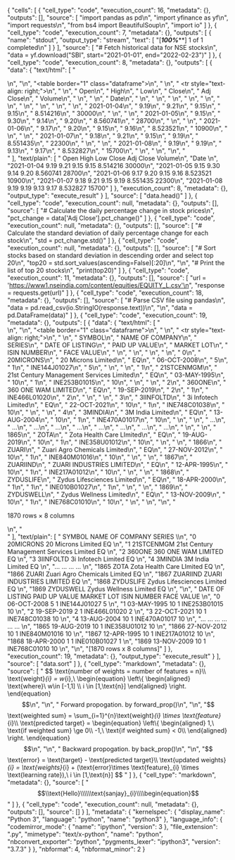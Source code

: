 {
 "cells": [
  {
   "cell_type": "code",
   "execution_count": 16,
   "metadata": {},
   "outputs": [],
   "source": [
    "import pandas as pd\n",
    "import yfinance as yf\n",
    "import requests\n",
    "from bs4 import BeautifulSoup\n",
    "import io"
   ]
  },
  {
   "cell_type": "code",
   "execution_count": 7,
   "metadata": {},
   "outputs": [
    {
     "name": "stdout",
     "output_type": "stream",
     "text": [
      "[*********************100%***********************]  1 of 1 completed\n"
     ]
    }
   ],
   "source": [
    "# Fetch historical data for NSE stocks\n",
    "data = yf.download(\"SBI\", start=\"2021-01-01\", end=\"2022-02-23\")"
   ]
  },
  {
   "cell_type": "code",
   "execution_count": 8,
   "metadata": {},
   "outputs": [
    {
     "data": {
      "text/html": [
       "<div>\n",
       "<style scoped>\n",
       "    .dataframe tbody tr th:only-of-type {\n",
       "        vertical-align: middle;\n",
       "    }\n",
       "\n",
       "    .dataframe tbody tr th {\n",
       "        vertical-align: top;\n",
       "    }\n",
       "\n",
       "    .dataframe thead th {\n",
       "        text-align: right;\n",
       "    }\n",
       "</style>\n",
       "<table border=\"1\" class=\"dataframe\">\n",
       "  <thead>\n",
       "    <tr style=\"text-align: right;\">\n",
       "      <th></th>\n",
       "      <th>Open</th>\n",
       "      <th>High</th>\n",
       "      <th>Low</th>\n",
       "      <th>Close</th>\n",
       "      <th>Adj Close</th>\n",
       "      <th>Volume</th>\n",
       "    </tr>\n",
       "    <tr>\n",
       "      <th>Date</th>\n",
       "      <th></th>\n",
       "      <th></th>\n",
       "      <th></th>\n",
       "      <th></th>\n",
       "      <th></th>\n",
       "      <th></th>\n",
       "    </tr>\n",
       "  </thead>\n",
       "  <tbody>\n",
       "    <tr>\n",
       "      <th>2021-01-04</th>\n",
       "      <td>9.19</td>\n",
       "      <td>9.21</td>\n",
       "      <td>9.15</td>\n",
       "      <td>9.15</td>\n",
       "      <td>8.514216</td>\n",
       "      <td>30000</td>\n",
       "    </tr>\n",
       "    <tr>\n",
       "      <th>2021-01-05</th>\n",
       "      <td>9.15</td>\n",
       "      <td>9.30</td>\n",
       "      <td>9.14</td>\n",
       "      <td>9.20</td>\n",
       "      <td>8.560741</td>\n",
       "      <td>28700</td>\n",
       "    </tr>\n",
       "    <tr>\n",
       "      <th>2021-01-06</th>\n",
       "      <td>9.17</td>\n",
       "      <td>9.20</td>\n",
       "      <td>9.15</td>\n",
       "      <td>9.16</td>\n",
       "      <td>8.523521</td>\n",
       "      <td>10900</td>\n",
       "    </tr>\n",
       "    <tr>\n",
       "      <th>2021-01-07</th>\n",
       "      <td>9.18</td>\n",
       "      <td>9.21</td>\n",
       "      <td>9.15</td>\n",
       "      <td>9.19</td>\n",
       "      <td>8.551435</td>\n",
       "      <td>22300</td>\n",
       "    </tr>\n",
       "    <tr>\n",
       "      <th>2021-01-08</th>\n",
       "      <td>9.19</td>\n",
       "      <td>9.19</td>\n",
       "      <td>9.13</td>\n",
       "      <td>9.17</td>\n",
       "      <td>8.532827</td>\n",
       "      <td>15700</td>\n",
       "    </tr>\n",
       "  </tbody>\n",
       "</table>\n",
       "</div>"
      ],
      "text/plain": [
       "            Open  High   Low  Close  Adj Close  Volume\n",
       "Date                                                  \n",
       "2021-01-04  9.19  9.21  9.15   9.15   8.514216   30000\n",
       "2021-01-05  9.15  9.30  9.14   9.20   8.560741   28700\n",
       "2021-01-06  9.17  9.20  9.15   9.16   8.523521   10900\n",
       "2021-01-07  9.18  9.21  9.15   9.19   8.551435   22300\n",
       "2021-01-08  9.19  9.19  9.13   9.17   8.532827   15700"
      ]
     },
     "execution_count": 8,
     "metadata": {},
     "output_type": "execute_result"
    }
   ],
   "source": [
    "data.head()"
   ]
  },
  {
   "cell_type": "code",
   "execution_count": null,
   "metadata": {},
   "outputs": [],
   "source": [
    "# Calculate the daily percentage change in stock prices\n",
    "pct_change = data['Adj Close'].pct_change()"
   ]
  },
  {
   "cell_type": "code",
   "execution_count": null,
   "metadata": {},
   "outputs": [],
   "source": [
    "# Calculate the standard deviation of daily percentage change for each stock\n",
    "std = pct_change.std()"
   ]
  },
  {
   "cell_type": "code",
   "execution_count": null,
   "metadata": {},
   "outputs": [],
   "source": [
    "# Sort stocks based on standard deviation in descending order and select top 20\n",
    "top20 = std.sort_values(ascending=False)[:20]\n",
    "\n",
    "# Print the list of top 20 stocks\n",
    "print(top20)"
   ]
  },
  {
   "cell_type": "code",
   "execution_count": 11,
   "metadata": {},
   "outputs": [],
   "source": [
    "url = 'https://www1.nseindia.com/content/equities/EQUITY_L.csv'\n",
    "response = requests.get(url)"
   ]
  },
  {
   "cell_type": "code",
   "execution_count": 18,
   "metadata": {},
   "outputs": [],
   "source": [
    "# Parse CSV file using pandas\n",
    "data = pd.read_csv(io.StringIO(response.text))\n",
    "\n",
    "data = pd.DataFrame(data)"
   ]
  },
  {
   "cell_type": "code",
   "execution_count": 19,
   "metadata": {},
   "outputs": [
    {
     "data": {
      "text/html": [
       "<div>\n",
       "<style scoped>\n",
       "    .dataframe tbody tr th:only-of-type {\n",
       "        vertical-align: middle;\n",
       "    }\n",
       "\n",
       "    .dataframe tbody tr th {\n",
       "        vertical-align: top;\n",
       "    }\n",
       "\n",
       "    .dataframe thead th {\n",
       "        text-align: right;\n",
       "    }\n",
       "</style>\n",
       "<table border=\"1\" class=\"dataframe\">\n",
       "  <thead>\n",
       "    <tr style=\"text-align: right;\">\n",
       "      <th></th>\n",
       "      <th>SYMBOL</th>\n",
       "      <th>NAME OF COMPANY</th>\n",
       "      <th>SERIES</th>\n",
       "      <th>DATE OF LISTING</th>\n",
       "      <th>PAID UP VALUE</th>\n",
       "      <th>MARKET LOT</th>\n",
       "      <th>ISIN NUMBER</th>\n",
       "      <th>FACE VALUE</th>\n",
       "    </tr>\n",
       "  </thead>\n",
       "  <tbody>\n",
       "    <tr>\n",
       "      <th>0</th>\n",
       "      <td>20MICRONS</td>\n",
       "      <td>20 Microns Limited</td>\n",
       "      <td>EQ</td>\n",
       "      <td>06-OCT-2008</td>\n",
       "      <td>5</td>\n",
       "      <td>1</td>\n",
       "      <td>INE144J01027</td>\n",
       "      <td>5</td>\n",
       "    </tr>\n",
       "    <tr>\n",
       "      <th>1</th>\n",
       "      <td>21STCENMGM</td>\n",
       "      <td>21st Century Management Services Limited</td>\n",
       "      <td>EQ</td>\n",
       "      <td>03-MAY-1995</td>\n",
       "      <td>10</td>\n",
       "      <td>1</td>\n",
       "      <td>INE253B01015</td>\n",
       "      <td>10</td>\n",
       "    </tr>\n",
       "    <tr>\n",
       "      <th>2</th>\n",
       "      <td>360ONE</td>\n",
       "      <td>360 ONE WAM LIMITED</td>\n",
       "      <td>EQ</td>\n",
       "      <td>19-SEP-2019</td>\n",
       "      <td>2</td>\n",
       "      <td>1</td>\n",
       "      <td>INE466L01020</td>\n",
       "      <td>2</td>\n",
       "    </tr>\n",
       "    <tr>\n",
       "      <th>3</th>\n",
       "      <td>3IINFOLTD</td>\n",
       "      <td>3i Infotech Limited</td>\n",
       "      <td>EQ</td>\n",
       "      <td>22-OCT-2021</td>\n",
       "      <td>10</td>\n",
       "      <td>1</td>\n",
       "      <td>INE748C01038</td>\n",
       "      <td>10</td>\n",
       "    </tr>\n",
       "    <tr>\n",
       "      <th>4</th>\n",
       "      <td>3MINDIA</td>\n",
       "      <td>3M India Limited</td>\n",
       "      <td>EQ</td>\n",
       "      <td>13-AUG-2004</td>\n",
       "      <td>10</td>\n",
       "      <td>1</td>\n",
       "      <td>INE470A01017</td>\n",
       "      <td>10</td>\n",
       "    </tr>\n",
       "    <tr>\n",
       "      <th>...</th>\n",
       "      <td>...</td>\n",
       "      <td>...</td>\n",
       "      <td>...</td>\n",
       "      <td>...</td>\n",
       "      <td>...</td>\n",
       "      <td>...</td>\n",
       "      <td>...</td>\n",
       "      <td>...</td>\n",
       "    </tr>\n",
       "    <tr>\n",
       "      <th>1865</th>\n",
       "      <td>ZOTA</td>\n",
       "      <td>Zota Health Care LImited</td>\n",
       "      <td>EQ</td>\n",
       "      <td>19-AUG-2019</td>\n",
       "      <td>10</td>\n",
       "      <td>1</td>\n",
       "      <td>INE358U01012</td>\n",
       "      <td>10</td>\n",
       "    </tr>\n",
       "    <tr>\n",
       "      <th>1866</th>\n",
       "      <td>ZUARI</td>\n",
       "      <td>Zuari Agro Chemicals Limited</td>\n",
       "      <td>EQ</td>\n",
       "      <td>27-NOV-2012</td>\n",
       "      <td>10</td>\n",
       "      <td>1</td>\n",
       "      <td>INE840M01016</td>\n",
       "      <td>10</td>\n",
       "    </tr>\n",
       "    <tr>\n",
       "      <th>1867</th>\n",
       "      <td>ZUARIIND</td>\n",
       "      <td>ZUARI INDUSTRIES LIMITED</td>\n",
       "      <td>EQ</td>\n",
       "      <td>12-APR-1995</td>\n",
       "      <td>10</td>\n",
       "      <td>1</td>\n",
       "      <td>INE217A01012</td>\n",
       "      <td>10</td>\n",
       "    </tr>\n",
       "    <tr>\n",
       "      <th>1868</th>\n",
       "      <td>ZYDUSLIFE</td>\n",
       "      <td>Zydus Lifesciences Limited</td>\n",
       "      <td>EQ</td>\n",
       "      <td>18-APR-2000</td>\n",
       "      <td>1</td>\n",
       "      <td>1</td>\n",
       "      <td>INE010B01027</td>\n",
       "      <td>1</td>\n",
       "    </tr>\n",
       "    <tr>\n",
       "      <th>1869</th>\n",
       "      <td>ZYDUSWELL</td>\n",
       "      <td>Zydus Wellness Limited</td>\n",
       "      <td>EQ</td>\n",
       "      <td>13-NOV-2009</td>\n",
       "      <td>10</td>\n",
       "      <td>1</td>\n",
       "      <td>INE768C01010</td>\n",
       "      <td>10</td>\n",
       "    </tr>\n",
       "  </tbody>\n",
       "</table>\n",
       "<p>1870 rows × 8 columns</p>\n",
       "</div>"
      ],
      "text/plain": [
       "          SYMBOL                           NAME OF COMPANY  SERIES  \\\n",
       "0      20MICRONS                        20 Microns Limited      EQ   \n",
       "1     21STCENMGM  21st Century Management Services Limited      EQ   \n",
       "2         360ONE                       360 ONE WAM LIMITED      EQ   \n",
       "3      3IINFOLTD                       3i Infotech Limited      EQ   \n",
       "4        3MINDIA                          3M India Limited      EQ   \n",
       "...          ...                                       ...     ...   \n",
       "1865        ZOTA                  Zota Health Care LImited      EQ   \n",
       "1866       ZUARI              Zuari Agro Chemicals Limited      EQ   \n",
       "1867    ZUARIIND                  ZUARI INDUSTRIES LIMITED      EQ   \n",
       "1868   ZYDUSLIFE                Zydus Lifesciences Limited      EQ   \n",
       "1869   ZYDUSWELL                    Zydus Wellness Limited      EQ   \n",
       "\n",
       "      DATE OF LISTING   PAID UP VALUE   MARKET LOT   ISIN NUMBER   FACE VALUE  \n",
       "0         06-OCT-2008               5            1  INE144J01027            5  \n",
       "1         03-MAY-1995              10            1  INE253B01015           10  \n",
       "2         19-SEP-2019               2            1  INE466L01020            2  \n",
       "3         22-OCT-2021              10            1  INE748C01038           10  \n",
       "4         13-AUG-2004              10            1  INE470A01017           10  \n",
       "...               ...             ...          ...           ...          ...  \n",
       "1865      19-AUG-2019              10            1  INE358U01012           10  \n",
       "1866      27-NOV-2012              10            1  INE840M01016           10  \n",
       "1867      12-APR-1995              10            1  INE217A01012           10  \n",
       "1868      18-APR-2000               1            1  INE010B01027            1  \n",
       "1869      13-NOV-2009              10            1  INE768C01010           10  \n",
       "\n",
       "[1870 rows x 8 columns]"
      ]
     },
     "execution_count": 19,
     "metadata": {},
     "output_type": "execute_result"
    }
   ],
   "source": [
    "data.sort"
   ]
  },
  {
   "cell_type": "markdown",
   "metadata": {},
   "source": [
    " $$ \\text{number of weights = number of features = n}\\\\ \\text{weight}_{i} = w_{i},\\ \\begin{equation} \\left\\{ \\begin{aligned} \\text{where}\\ w\\in [-1,1] \\\\ i \\in [1,\\text{n}] \\end{aligned} \\right. \\end{equation} $$\n",
    "\n",
    "    Forward propogation. by forward_prop()\n",
    "\n",
    "$$\\text{weighted sum} = \\sum_{i=1}^{n}\\text{weight}_{i} \\times \\text{feature}_{i}\\\\ \\text{predicted target} = \\begin{equation} \\left\\{ \\begin{aligned} 1,\\ \\text{if weighted sum} \\ge 0\\\\ -1,\\ \\text{if weighted sum} < 0\\\\ \\end{aligned} \\right. \\end{equation} $$\n",
    "\n",
    "    Backward propogation. by back_prop()\n",
    "\n",
    "$$ \\text{error} = \\text{target} - \\text{predicted target}\\\\ \\text{updated weights}_{i} = \\text{weights}_{i} + (\\text{error}\\times \\text{feature}_{i} \\times \\text{learning rate}),\\ i \\in [1,\\text{n}] $$ "
   ]
  },
  {
   "cell_type": "markdown",
   "metadata": {},
   "source": [
    "$$\\text{Hello}\\\\\\text{sanjay}_{i}\\\\begin{equation}$$"
   ]
  },
  {
   "cell_type": "code",
   "execution_count": null,
   "metadata": {},
   "outputs": [],
   "source": []
  }
 ],
 "metadata": {
  "kernelspec": {
   "display_name": "Python 3",
   "language": "python",
   "name": "python3"
  },
  "language_info": {
   "codemirror_mode": {
    "name": "ipython",
    "version": 3
   },
   "file_extension": ".py",
   "mimetype": "text/x-python",
   "name": "python",
   "nbconvert_exporter": "python",
   "pygments_lexer": "ipython3",
   "version": "3.7.3"
  }
 },
 "nbformat": 4,
 "nbformat_minor": 2
}
